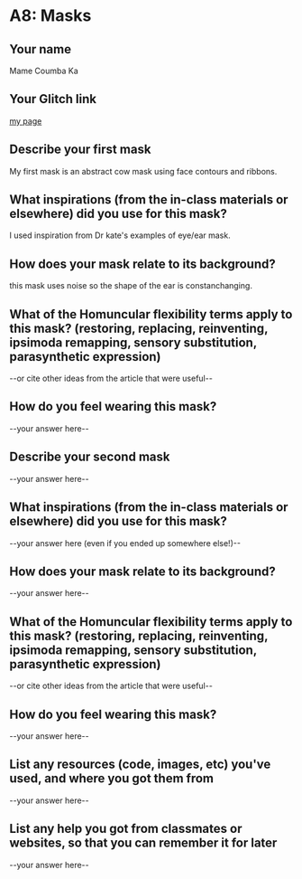 # A8: Masks

## Your name
Mame Coumba Ka

## Your Glitch link
[my page](https://coumbak-a8.glitch.me)


## Describe your first mask

My first mask is an abstract cow mask using face contours and ribbons.

## What inspirations (from the in-class materials or elsewhere) did you use for this mask? 

I used inspiration from Dr kate's examples of eye/ear mask.

## How does your mask relate to its background?

this mask uses noise so the shape of the ear is constanchanging.


## What of the Homuncular flexibility terms apply to this mask?  (restoring, replacing, reinventing, ipsimoda remapping, sensory substitution, parasynthetic expression) 
  
--or cite other ideas from the article that were useful--


 
## How do you feel wearing this mask? 

--your answer here--



## Describe your second mask

--your answer here--

## What inspirations (from the in-class materials or elsewhere) did you use for this mask? 

--your answer here (even if you ended up somewhere else!)--


## How does your mask relate to its background?

--your answer here--


## What of the Homuncular flexibility terms apply to this mask?  (restoring, replacing, reinventing, ipsimoda remapping, sensory substitution, parasynthetic expression) 
  
--or cite other ideas from the article that were useful--

 
## How do you feel wearing this mask? 

--your answer here--


## List any resources (code, images, etc) you've used, and where you got them from

--your answer here--

## List any help you got from classmates or websites, so that you can remember it for later

--your answer here--